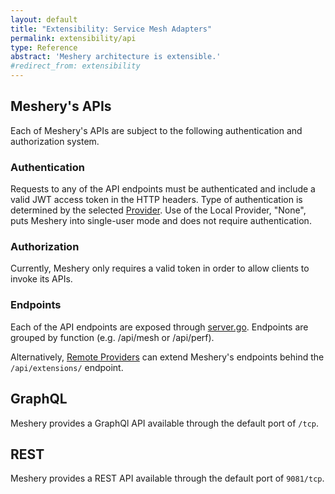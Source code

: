 ```yaml
---
layout: default
title: "Extensibility: Service Mesh Adapters"
permalink: extensibility/api
type: Reference
abstract: 'Meshery architecture is extensible.'
#redirect_from: extensibility
---
```

## Meshery's APIs

Each of Meshery's APIs are subject to the following authentication and authorization system.

### Authentication

Requests to any of the API endpoints must be authenticated and include a valid JWT access token in the HTTP headers. Type of authentication is determined by the selected [Provider](#providers). Use of the Local Provider, "None", puts Meshery into single-user mode and does not require authentication.

### Authorization

Currently, Meshery only requires a valid token in order to allow clients to invoke its APIs.

### Endpoints

Each of the API endpoints are exposed through [server.go](https://github.com/layer5io/meshery/blob/master/router/server.go). Endpoints are grouped by function (e.g. /api/mesh or /api/perf).

Alternatively, [Remote Providers](./providers) can extend Meshery's endpoints behind the `/api/extensions/` endpoint.

## GraphQL

Meshery provides a GraphQl API available through the default port of `/tcp`.

## REST

Meshery provides a REST API available through the default port of `9081/tcp`.

